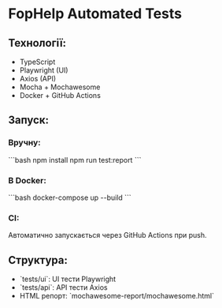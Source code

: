 # FopHelp Automated Tests

## Технології:
- TypeScript
- Playwright (UI)
- Axios (API)
- Mocha + Mochawesome
- Docker + GitHub Actions

## Запуск:
### Вручну:
\`\`\`bash
npm install
npm run test:report
\`\`\`

### В Docker:
\`\`\`bash
docker-compose up --build
\`\`\`

### CI:
Автоматично запускається через GitHub Actions при push.

## Структура:
- \`tests/ui\`: UI тести Playwright
- \`tests/api\`: API тести Axios
- HTML репорт: \`mochawesome-report/mochawesome.html\`
